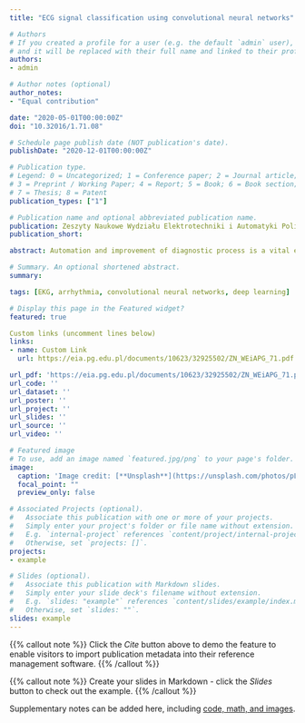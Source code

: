 ```yaml
---
title: "ECG signal classification using convolutional neural networks"

# Authors
# If you created a profile for a user (e.g. the default `admin` user), write the username (folder name) here 
# and it will be replaced with their full name and linked to their profile.
authors:
- admin

# Author notes (optional)
author_notes:
- "Equal contribution"

date: "2020-05-01T00:00:00Z"
doi: "10.32016/1.71.08"

# Schedule page publish date (NOT publication's date).
publishDate: "2020-12-01T00:00:00Z"

# Publication type.
# Legend: 0 = Uncategorized; 1 = Conference paper; 2 = Journal article;
# 3 = Preprint / Working Paper; 4 = Report; 5 = Book; 6 = Book section;
# 7 = Thesis; 8 = Patent
publication_types: ["1"]

# Publication name and optional abbreviated publication name.
publication: Zeszyty Naukowe Wydziału Elektrotechniki i Automatyki Politechniki Gdańskiej
publication_short: 

abstract: Automation and improvement of diagnostic process is a vital element of medicine development and patient’s condition self-control. For a long time different ECG signal classification methods exist and are successfully applied, nevertheless their accuracy is not always satisfying enough. The lack of identification of an existing abnormality, which is very similar to a normal heartbeat is the biggest issue - for example premature ventricular contraction. Over the past few years there was a rapid development of an artificial intelligence tool - deep neural networks. They characterise by a high classification ability even the most complicated patterns in the form of time series or images, often based on features unnoticeable for human eye. In this paper the approach to electrocardiography (ECG) analysis was presented, taking into consideration a single heartbeat. The aim of this research was diagnosis of six different types of beat that may indicate arrhythmia occurrence. The study were performed on the public database MIT-BIH Arrhythmia Database. In order to enhance feature extraction quality of the analysed signal the time-space decomposition was made using wavelet transform. The satisfying performance with 92.4% accuracy and 96.5% specificity were accomplished. The achieved results may be used to develop an automatic heartbeat classification system that would significantly contribute medicians in the arduous process of data analysis.

# Summary. An optional shortened abstract.
summary: 

tags: [EKG, arrhythmia, convolutional neural networks, deep learning]

# Display this page in the Featured widget?
featured: true

Custom links (uncomment lines below)
links:
- name: Custom Link
  url: https://eia.pg.edu.pl/documents/10623/32925502/ZN_WEiAPG_71.pdf

url_pdf: 'https://eia.pg.edu.pl/documents/10623/32925502/ZN_WEiAPG_71.pdf'
url_code: ''
url_dataset: ''
url_poster: ''
url_project: ''
url_slides: ''
url_source: ''
url_video: ''

# Featured image
# To use, add an image named `featured.jpg/png` to your page's folder. 
image:
  caption: 'Image credit: [**Unsplash**](https://unsplash.com/photos/pLCdAaMFLTE)'
  focal_point: ""
  preview_only: false

# Associated Projects (optional).
#   Associate this publication with one or more of your projects.
#   Simply enter your project's folder or file name without extension.
#   E.g. `internal-project` references `content/project/internal-project/index.md`.
#   Otherwise, set `projects: []`.
projects:
- example

# Slides (optional).
#   Associate this publication with Markdown slides.
#   Simply enter your slide deck's filename without extension.
#   E.g. `slides: "example"` references `content/slides/example/index.md`.
#   Otherwise, set `slides: ""`.
slides: example
---
```


{{% callout note %}}
Click the *Cite* button above to demo the feature to enable visitors to import publication metadata into their reference management software.
{{% /callout %}}

{{% callout note %}}
Create your slides in Markdown - click the *Slides* button to check out the example.
{{% /callout %}}

Supplementary notes can be added here, including [code, math, and images](https://wowchemy.com/docs/writing-markdown-latex/).
